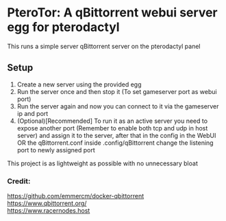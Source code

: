 # PteroTor: A qBittorrent webui server egg for pterodactyl
This runs a simple server qBittorrent server on the pterodactyl panel
<br>
## Setup
<ol>
<li> Create a new server using the provided egg
<li> Run the server once and then stop it (To set gameserver port as webui port)
<li> Run the server again and now you can connect to it via the gameserver ip and port 
<li>(Optional)[Recommended] To run it as an active server you need to expose another port (Remember to enable both tcp and udp in host server) and assign it to the server, after that in the config in the WebUI OR the qBittorrent.conf inside .config/qBittorrent change the listening port to newly assigned port
</ol>
This project is as lightweight as possible with no unnecessary bloat
<br>

### Credit:
https://github.com/emmercm/docker-qbittorrent 
<br>
https://www.qbittorrent.org/
<br>
https://www.racernodes.host
